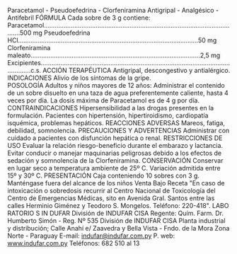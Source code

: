 Paracetamol - Pseudoefedrina - Clorfeniramina
Antigripal - Analgésico - Antifebril
FÓRMULA
Cada sobre de 3 g contiene:
Paracetamol...............................................................................................................500 mg 
Pseudoefedrina HCl.....................................................................................................50 mg 
Clorfeniramina maleato...............................................................................................2,5 mg 
Excipientes.......................................................................................................................c.s. 
ACCIÓN TERAPÉUTICA
Antigripal, descongestivo y antialérgico.
INDICACIONES
Alivio de los síntomas de la gripe.  
POSOLOGÍA
Adultos  y  niños  mayores  de  12  años:  Administrar  el  contenido  de  un  sobre  disuelto  en 
una taza de agua preferentemente caliente, hasta 4 veces por día. La dosis máxima de 
Paracetamol es de 4 g por día.
CONTRAINDICACIONES
Hipersensibilidad a las drogas presentes en la formulación. Pacientes con hipertensión, 
hipertiroidismo, cardiopatía isquémica, problemas hepáticos.
REACCIONES ADVERSAS
Mareos, fatiga, debilidad, somnolencia.
PRECAUCIONES Y ADVERTENCIAS
Administrar con cuidado a pacientes con disfunción hepática o renal.
RESTRICCIONES DE USO
Evaluar la relación riesgo-beneficio durante el embarazo y lactancia. 
Evitar  conducir  o  manejar  maquinarias  peligrosas  debido  a  los  efectos  de  sedación  y 
somnolencia de la Clorfeniramina.
CONSERVACIÓN
Conservar en lugar seco a temperatura ambiente de 25º C. Variación admitida entre 15º 
y 30º C.
PRESENTACIÓN
Caja conteniendo 10 sobres con 3 g. 
Manténgase  fuera  del  alcance  de  los  niños
Venta  Bajo  Receta
"En caso de intoxicación o sobredosis recurrir al Centro Nacional de 
Toxicología del Centro de Emergencias Médicas, sito en Avenida Gral. 
Santos  entre  las  calles  Herminio  Giménez  y  Teodoro  S.  Mongelos. 
Teléfono:  220-418".
LABO RATORIO S 
IN DUFAR
División de  INDUFAR CISA
Regente: Quím. Farm.
Dr. Humberto Simón - Reg. Nº 535
División de INDUFAR CISA
Planta industrial y distribución;
Calle Anahí e/ Zaavedra y 
Bella Vista - Fndo. de la Mora
Zona Norte - Paraguay
E-mail: indufar@indufar.com.py
P. web: www.indufar.com.py
Teléfonos: 682 510 al 13